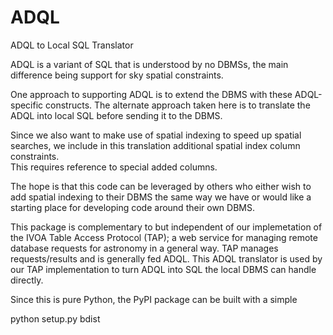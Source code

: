 # ADQL
ADQL to Local SQL Translator

ADQL is a variant of SQL that is understood by no DBMSs, the main difference 
being support for sky spatial constraints.  

One approach to supporting ADQL is to extend the DBMS with these ADQL-specific
constructs.  The alternate approach taken here is to translate the ADQL into
local SQL before sending it to the DBMS.

Since we also want to make use of spatial indexing to speed up spatial searches,
we include in this translation additional spatial index column constraints.  
This requires reference to special added columns. 

The hope is that this code can be leveraged by others who either wish to add
spatial indexing to their DBMS the same way we have or would like a starting
place for developing code around their own DBMS.

This package is complementary to but independent of our implemetation of the
IVOA Table Access Protocol (TAP); a web service for managing remote database
requests for astronomy in a general way.  TAP manages requests/results and is
generally fed ADQL.  This ADQL translator is used by our TAP implementation
to turn ADQL into SQL the local DBMS can handle directly.

Since this is pure Python, the PyPI package can be built with a simple

   python setup.py bdist
